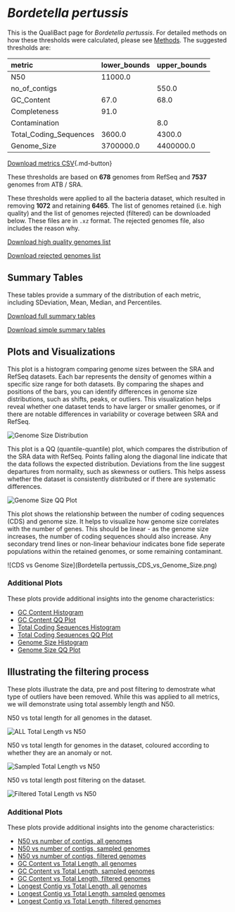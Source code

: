 # *Bordetella pertussis*

This is the QualiBact page for *Bordetella pertussis*. For detailed methods on how these thresholds were calculated, please see [Methods](../../methods.md).
The suggested thresholds are: 

| metric                 | lower_bounds   | upper_bounds   |
|:-----------------------|:---------------|:---------------|
| N50                    | 11000.0        |                |
| no_of_contigs          |                | 550.0          |
| GC_Content             | 67.0           | 68.0           |
| Completeness           | 91.0           |                |
| Contamination          |                | 8.0            |
| Total_Coding_Sequences | 3600.0         | 4300.0         |
| Genome_Size            | 3700000.0      | 4400000.0      |

[Download metrics CSV](Bordetella_pertussis_metrics.csv){.md-button}


These thresholds are based on **678** genomes from RefSeq and **7537** genomes from ATB / SRA.

These thresholds were applied to all the bacteria dataset, which resulted in removing **1072** and retaining **6465**.
The list of genomes retained (i.e. high quality) and the list of genomes rejected (filtered) can be downloaded below. These files are in `.xz` format. The rejected genomes file, also includes the reason why.

[Download high quality genomes list](Bordetella_pertussis_high_quality_genomes.csv.xz)


[Download rejected genomes list](Bordetella_pertussis_filtered_out_genomes.csv.xz)



## Summary Tables
These tables provide a summary of the distribution of each metric, including SDeviation, Mean, Median, and Percentiles.

[Download full summary tables](summary.csv)

[Download simple summary tables](selected_summary.csv)

## Plots and Visualizations

This plot is a histogram comparing genome sizes between the SRA and RefSeq datasets. Each bar represents the density of genomes within a specific size range for both datasets. By comparing the shapes and positions of the bars, you can identify differences in genome size distributions, such as shifts, peaks, or outliers. This visualization helps reveal whether one dataset tends to have larger or smaller genomes, or if there are notable differences in variability or coverage between SRA and RefSeq.

![Genome Size Distribution](Genome_Size_refseq_histogram_kde.png)

This plot is a QQ (quantile-quantile) plot, which compares the distribution of the SRA data with RefSeq. Points falling along the diagonal line indicate that the data follows the expected distribution. Deviations from the line suggest departures from normality, such as skewness or outliers. This helps assess whether the dataset is consistently distributed or if there are systematic differences.

![Genome Size QQ Plot](Genome_Size_refseq_qqplot.png)

This plot shows the relationship between the number of coding sequences (CDS) and genome size. It helps to visualize how genome size correlates with the number of genes. This should be linear - as the genome size increases, the number of coding sequences should also increase. Any secondary trend lines or non-linear behaviour indicates bone fide seperate populations within the retained genomes, or some remaining contaminant. 

![CDS vs Genome Size](Bordetella pertussis_CDS_vs_Genome_Size.png)

### Additional Plots

These plots provide additional insights into the genome characteristics:

- [GC Content Histogram](GC_Content_refseq_histogram_kde.png)
- [GC Content QQ Plot](GC_Content_refseq_qqplot.png)
- [Total Coding Sequences Histogram](Total_Coding_Sequences_refseq_histogram_kde.png)
- [Total Coding Sequences QQ Plot](Total_Coding_Sequences_refseq_qqplot.png)
- [Genome Size Histogram](Genome_Size_refseq_histogram_kde.png)
- [Genome Size QQ Plot](Genome_Size_refseq_qqplot.png)
## Illustrating the filtering process
These plots illustrate the data, pre and post filtering to demostrate what type of outliers have been removed. While this was applied to all metrics, we will demonstrate using total assembly length and N50.

N50 vs total length for all genomes in the dataset.

![ALL Total Length vs N50](Bordetella_pertussis_all_total_length_N50.png)

N50 vs total length for genomes in the dataset, coloured according to whether they are an anomaly or not.

![Sampled Total Length vs N50](Bordetella_pertussis_sample_total_length_N50.png)

N50 vs total length post filtering on the dataset.

![Filtered Total Length vs N50](Bordetella_pertussis_filt_total_length_N50.png)

### Additional Plots

These plots provide additional insights into the genome characteristics:

- [N50 vs number of contigs, all genomes](Bordetella_pertussis_all_N50_number.png)
- [N50 vs number of contigs, sampled genomes](Bordetella_pertussis_sample_N50_number.png)
- [N50 vs number of contigs, filtered genomes](Bordetella_pertussis_filt_N50_number.png)
- [GC Content vs Total Length, all genomes](Bordetella_pertussis_all_total_length_GC_Content.png)
- [GC Content vs Total Length, sampled genomes](Bordetella_pertussis_sample_total_length_GC_Content.png)
- [GC Content vs Total Length, filtered genomes](Bordetella_pertussis_filt_total_length_GC_Content.png)
- [Longest Contig vs Total Length, all genomes](Bordetella_pertussis_all_total_length_longest.png)
- [Longest Contig vs Total Length, sampled genomes](Bordetella_pertussis_sample_total_length_longest.png)
- [Longest Contig vs Total Length, filtered genomes](Bordetella_pertussis_filt_total_length_longest.png)
